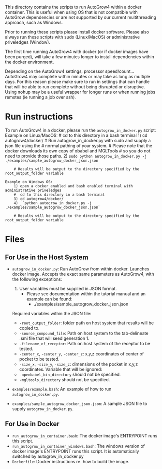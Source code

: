 This directory contains the scripts to run AutoGrow4 within a docker container.
This is useful when using OS that is not compatible with AutoGrow dependencies or
are not supported by our current multithreading approach, such as Windows.

Prior to running these scripts please install docker software. Please also
always run these scripts with sudo (Linux/MacOS) or administrative
priveledges (Window).

The first time running AutoGrow4 with docker (or if docker images have been purged),
will take a few minutes longer to install dependencies within the docker environment.

Depending on the AutoGrow4 settings, processor speed/count... AutoGrow4 may complete
within minutes or may take as long as multiple days. For this reason please make sure
to run in settings that can handle that will be able to run complete without being
disrupted or disruptive. Using nohup may be a useful wrapper for longer runs or
when running jobs remotes (ie running a job over ssh).

# Run instructions
To run AutoGrow4 in a docker, please run the `autogrow_in_docker.py` script:
    Example on Linux/MacOS:
        #  cd to this directory in a bash terminal
        1) cd autogrow4/docker/
        # Run autogrow_in_docker.py with sudo and supply a json file using the
        # normal pathing of your system.
        # Please note that the docker downloads its own copy of obabel and MGLTools
        # so you do not need to provide those paths.
        2) `sudo python autogrow_in_docker.py -j ./examples/sample_autogrow_docker_json.json`

        # Results will be output to the directory specified by the root_output_folder variable

    Example on Windows OS:
        1) open a docker enabled and bash enabled terminal with administrative priveledges
        #  cd to this directory in a bash terminal
        3) cd autogrow4/docker/
        4)  `python autogrow_in_docker.py -j ./examples/sample_autogrow_docker_json.json`

        # Results will be output to the directory specified by the root_output_folder variable

Files
=====

For Use in the Host System
--------------------------

* `autogrow_in_docker.py`: Run AutoGrow from within docker. Launches docker
  image. Accepts the exact same parameters as AutoGrow4, with the following
  exceptions:
    1) User variables must be supplied in JSON format.
        - Please see documentation within the tutorial manual and an example can be found:
          -  ./examples/sample_autogrow_docker_json.json

    Required variables within the JSON file:
    - `-root_output_folder`: folder path on host system that results will be copied to.
    - `-source_compound_file`: Path on host system to the tab-delineate .smi file that will seed generation 1.
    - `-filename_of_receptor`: Path on host system of the receptor to be tested.
    - `-center_x`, `-center_y`, `-center_z`: x,y,z coordinates of center of pocket to be tested.
    - `-size_x`, `-size_y`, `-size_z`: dimensions of the pocket in x,y,z coordinates.
    Variable that will be ignored:
    - `-openbabel_bin_directory` should not be specified.
    - `-mgltools_directory` should not be specified.

* `examples/example.bash`: An example of how to run `autogrow_in_docker.py`.
* `examples/sample_autogrow_docker_json.json`: A sample JSON file to supply `autogrow_in_docker.py`.

For Use in Docker
-----------------

* `run_autogrow_in_container.bash`: The docker image's ENTRYPOINT runs this script.
* `run_autogrow_in_container_windows.bash`: The windows version of docker image's ENTRYPOINT runs this script. It is automatically switched by autogrow_in_docker.py
* `Dockerfile`: Docker instructions re. how to build the image.
